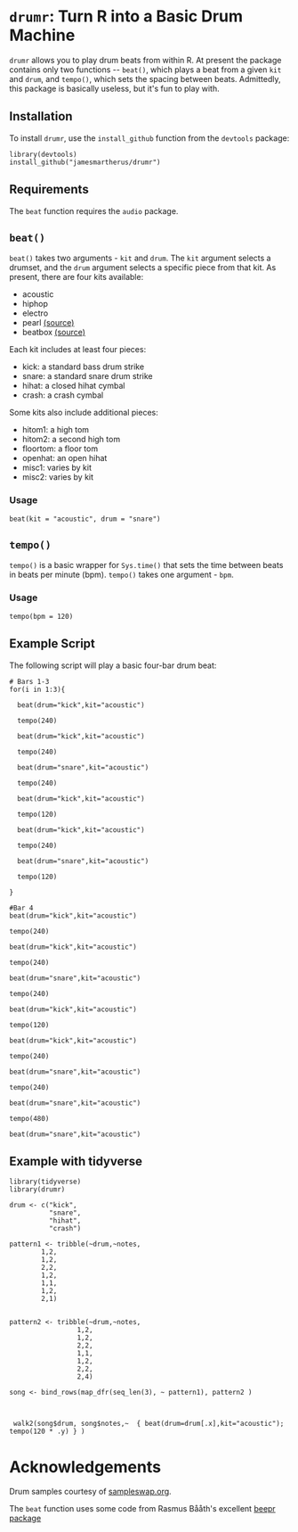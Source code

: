 # `drumr`: Turn R into a Basic Drum Machine

`drumr` allows you to play drum beats from within R. At present the package contains only two functions -- `beat()`, which plays a beat from a given `kit` and `drum`, and `tempo()`, which sets the spacing between beats. Admittedly, this package is basically useless, but it's fun to play with.

## Installation

To install `drumr`, use the `install_github` function from the `devtools` package:

```
library(devtools)
install_github("jamesmartherus/drumr")
```

## Requirements

The `beat` function requires the `audio` package.

## `beat()`

`beat()` takes two arguments - `kit` and `drum`. The `kit` argument selects a drumset, and the `drum` argument selects a specific piece from that kit. As present, there are four kits available:

- acoustic
- hiphop
- electro
- pearl [(source)](https://sampleswap.org/filebrowser-new.php?d=DRUMS+%28FULL+KITS%29%2FREAL+LIVE+KITS%2FPearl+Real+Kit%2F)
- beatbox [(source)](https://sampleswap.org/filebrowser-new.php?d=DRUMS+%28FULL+KITS%29%2FUNUSUAL+KITS+and+FX%2FBeatBox+Male%2F)

Each kit includes at least four pieces:

- kick: a standard bass drum strike
- snare: a standard snare drum strike
- hihat: a closed hihat cymbal
- crash: a crash cymbal

Some kits also include additional pieces:

- hitom1: a high tom
- hitom2: a second high tom
- floortom: a floor tom
- openhat: an open hihat
- misc1: varies by kit
- misc2: varies by kit


### Usage

`beat(kit = "acoustic", drum = "snare")`

## `tempo()`

`tempo()` is a basic wrapper for `Sys.time()` that sets the time between beats in beats per minute (bpm). `tempo()` takes one argument - `bpm`. 

### Usage

`tempo(bpm = 120)`


## Example Script

The following script will play a basic four-bar drum beat: 

```
# Bars 1-3
for(i in 1:3){
  
  beat(drum="kick",kit="acoustic")
  
  tempo(240)
  
  beat(drum="kick",kit="acoustic")
  
  tempo(240)
  
  beat(drum="snare",kit="acoustic")
  
  tempo(240)
  
  beat(drum="kick",kit="acoustic")
  
  tempo(120)
  
  beat(drum="kick",kit="acoustic")
  
  tempo(240)
  
  beat(drum="snare",kit="acoustic")
  
  tempo(120)
  
}

#Bar 4
beat(drum="kick",kit="acoustic")

tempo(240)

beat(drum="kick",kit="acoustic")

tempo(240)

beat(drum="snare",kit="acoustic")

tempo(240)

beat(drum="kick",kit="acoustic")

tempo(120)

beat(drum="kick",kit="acoustic")

tempo(240)

beat(drum="snare",kit="acoustic")

tempo(240)

beat(drum="snare",kit="acoustic")

tempo(480)

beat(drum="snare",kit="acoustic")
```
## Example with tidyverse

```
library(tidyverse)
library(drumr)

drum <- c("kick",
          "snare",
          "hihat",
          "crash")

pattern1 <- tribble(~drum,~notes,
        1,2,
        1,2,
        2,2,
        1,2,
        1,1,
        1,2,
        2,1) 


pattern2 <- tribble(~drum,~notes,
                 1,2,
                 1,2,
                 2,2,
                 1,1,
                 1,2,
                 2,2,
                 2,4) 

song <- bind_rows(map_dfr(seq_len(3), ~ pattern1), pattern2 )

  

 walk2(song$drum, song$notes,~  { beat(drum=drum[.x],kit="acoustic"); tempo(120 * .y) } )
```

# Acknowledgements

Drum samples courtesy of [sampleswap.org](sampleswap.org). 

The `beat` function uses some code from Rasmus Bååth's excellent [beepr package](https://github.com/rasmusab/beepr)
